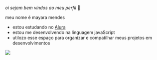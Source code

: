 *oi sejam bem vindos ao meu perfil* 🌸

meu nome é mayara mendes

- estou estudando no [Alura](https://www.alura.com.br)
- estou  me desenvolvendo na linguagem javaScript
- utilozo esse espaço para organizar e compatilhar meus projetos  em desenvolvimentos


![](https://media1.tenor.com/m/Mc9pFYORVJIAAAAC/queen-rhaenyra-rhaenyra-targaryen.gif)
